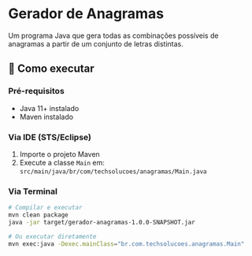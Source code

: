 # Gerador de Anagramas

Um programa Java que gera todas as combinações possíveis de anagramas a partir de um conjunto de letras distintas.

## 🚀 Como executar

### Pré-requisitos
- Java 11+ instalado
- Maven instalado 

### Via IDE (STS/Eclipse)
1. Importe o projeto Maven
2. Execute a classe `Main` em:  
   `src/main/java/br/com/techsolucoes/anagramas/Main.java`

### Via Terminal
```bash
# Compilar e executar
mvn clean package
java -jar target/gerador-anagramas-1.0.0-SNAPSHOT.jar

# Ou executar diretamente
mvn exec:java -Dexec.mainClass="br.com.techsolucoes.anagramas.Main"